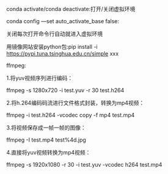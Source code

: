 conda activate/conda deactivate:打开/关闭虚拟环境

conda config —set auto_activate_base false:

关闭每次打开命令行自动就进入虚拟环境

用镜像网站安装python包:pip install -i https://pypi.tuna.tsinghua.edu.cn/simple xxx





ffmpeg:

1.将yuv视频序列进行编码：

ffmpeg -s 1280x720 -i test.yuv -r 30 test.h264

2.将h.264编码码流进行文件格式封装，转换为mp4视频：

ffmpeg -i test.h264 -vcodec copy -f mp4 test.mp4

3.将视频保存成一帧一帧的图像：

ffmpeg -I test.mp4 test%4d.jpg

4.直接将yuv视频转换为mp4视频：

ffmpeg -s 1920x1080 -r 30 -i test.yuv -vcodec h264 test.mp4